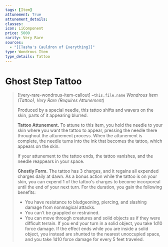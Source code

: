 ```yaml
---
tags: [Item]
attunement: True
attunement_details: 
classes: 
icon: LiComponent
price: 5000
rarity: Very Rare
sources:
  - "[[Tasha's Cauldron of Everything]]"
type: Wondrous Item
type_details: Tattoo
---
```

# Ghost Step Tattoo
>[!very-rare-wondrous-item-callout] `=this.file.name`
>*Wondrous Item (Tattoo), Very Rare (Requires Attunement)*
>
>Produced by a special needle, this tattoo shifts and wavers on the skin, parts of it appearing blurred.
>
>**Tattoo Attunement.** To attune to this item, you hold the needle to your skin where you want the tattoo to appear, pressing the needle there throughout the attunement process. When the attunement is complete, the needle turns into the ink that becomes the tattoo, which appears on the skin.
>
>If your attunement to the tattoo ends, the tattoo vanishes, and the needle reappears in your space.
>
>**Ghostly Form.** The tattoo has 3 charges, and it regains all expended charges daily at dawn. As a bonus action while the tattoo is on your skin, you can expend 1 of the tattoo's charges to become incorporeal until the end of your next turn. For the duration, you gain the following benefits:
>
>* You have resistance to bludgeoning, piercing, and slashing damage from nonmagical attacks.
>* You can't be grappled or restrained.
>* You can move through creatures and solid objects as if they were difficult terrain. If you end your turn in a solid object, you take 1d10 force damage. If the effect ends while you are inside a solid object, you instead are shunted to the nearest unoccupied space, and you take 1d10 force damage for every 5 feet traveled.
>
>
